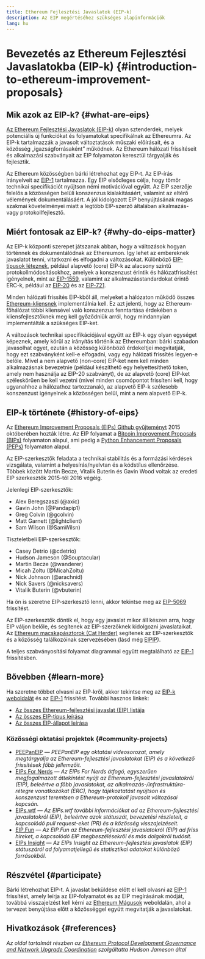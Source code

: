```yaml
---
title: Ethereum Fejlesztési Javaslatok (EIP-k)
description: Az EIP megértéséhez szükséges alapinformációk
lang: hu
---
```


# Bevezetés az Ethereum Fejlesztési Javaslatokba (EIP-k) {#introduction-to-ethereum-improvement-proposals}

## Mik azok az EIP-k? {#what-are-eips}

[Az Ethereum Fejlesztési Javaslatok (EIP-k)](https://eips.ethereum.org/) olyan sztenderdek, melyek potenciális új funkciókat és folyamatokat specifikálnak az Ethereumra. Az EIP-k tartalmazzák a javasolt változtatások műszaki előírásait, és a közösség „igazságforrásaként” működnek. Az Ethereum hálózati frissítéseit és alkalmazási szabványait az EIP folyamaton keresztül tárgyalják és fejlesztik.

Az Ethereum közösségben bárki létrehozhat egy EIP-t. Az EIP-írás irányelveit az [EIP-1](https://eips.ethereum.org/EIPS/eip-1) tartalmazza. Egy EIP elsődleges célja, hogy tömör technikai specifikációt nyújtson némi motivációval együtt. Az EIP szerzője felelős a közösségen belüli konszenzus kialakításáért, valamint az eltérő vélemények dokumentálásáért. A jól kidolgozott EIP benyújtásának magas szakmai követelményei miatt a legtöbb EIP-szerző általában alkalmazás- vagy protokollfejlesztő.

## Miért fontosak az EIP-k? {#why-do-eips-matter}

Az EIP-k központi szerepet játszanak abban, hogy a változások hogyan történnek és dokumentálódnak az Ethereumon. Így lehet az embereknek javaslatot tenni, vitatkozni és elfogadni a változásokat. Különböző [EIP-típusok léteznek](https://eips.ethereum.org/EIPS/eip-1#eip-types), például alapvető (core) EIP-k az alacsony szintű protokollmódosításokhoz, amelyek a konszenzust érintik és hálózatfrissítést igényelnek, mint az [EIP-1559](https://eips.ethereum.org/EIPS/eip-1559), valamint az alkalmazásstandardokat érintő ERC-k, például az [EIP-20](https://eips.ethereum.org/EIPS/eip-20) és az [EIP-721](https://eips.ethereum.org/EIPS/eip-721).

Minden hálózati frissítés EIP-kből áll, melyeket a hálózaton működő összes [Ethereum-kliensnek](/learn/#clients-and-nodes) implementálnia kell. Ez azt jelenti, hogy az Ethereum-főhálózat többi kliensével való konszenzus fenntartása érdekében a kliensfejlesztőknek meg kell győződniük arról, hogy mindannyian implementálták a szükséges EIP-ket.

A változások technikai specifikációjával együtt az EIP-k egy olyan egységet képeznek, amely körül az irányítás történik az Ethereumban: bárki szabadon javasolhat egyet, ezután a közösség különböző érdekeltjei megvitatják, hogy ezt szabványként kell-e elfogadni, vagy egy hálózati frissítés legyen-e belőle. Mivel a nem alapvető (non-core) EIP-ket nem kell minden alkalmazásnak bevezetnie (például készíthető egy helyettesíthető token, amely nem használja az EIP-20 szabványt), de az alapvető (core) EIP-ket széleskörűen be kell vezetni (mivel minden csomópontot frissíteni kell, hogy ugyanahhoz a hálózathoz tartozzanak), az alapvető EIP-k szélesebb konszenzust igényelnek a közösségen belül, mint a nem alapvető EIP-k.

## EIP-k története {#history-of-eips}

Az [Ethereum Improvement Proposals (EIPs) Github gyűjteményt](https://github.com/ethereum/EIPs) 2015 októberében hozták létre. Az EIP folyamat a [Bitcoin Improvement Proposals (BIPs)](https://github.com/bitcoin/bips) folyamaton alapul, ami pedig a [Python Enhancement Proposals (PEPs)](https://www.python.org/dev/peps/) folyamaton alapul.

Az EIP-szerkesztők feladata a technikai stabilitás és a formázási kérdések vizsgálata, valamint a helyesírás/nyelvtan és a kódstílus ellenőrzése. Többek között Martin Becze, Vitalik Buterin és Gavin Wood voltak az eredeti EIP szerkesztők 2015-től 2016 végéig.

Jelenlegi EIP-szerkesztők:

- Alex Beregszaszi (@axic)
- Gavin John (@Pandapip1)
- Greg Colvin (@gcolvin)
- Matt Garnett (@lightclient)
- Sam Wilson (@SamWilsn)

Tiszteletbeli EIP-szerkesztők:

- Casey Detrio (@cdetrio)
- Hudson Jameson (@Souptacular)
- Martin Becze (@wanderer)
- Micah Zoltu (@MicahZoltu)
- Nick Johnson (@arachnid)
- Nick Savers (@nicksavers)
- Vitalik Buterin (@vbuterin)

Ha ön is szeretne EIP-szerkesztő lenni, akkor tekintse meg az [EIP-5069](https://eips.ethereum.org/EIPS/eip-5069) frissítést.

Az EIP-szerkesztők döntik el, hogy egy javaslat mikor áll készen arra, hogy EIP váljon belőle, és segítenek az EIP-szerzőknek kidolgozni javaslataikat. Az [Ethereum macskapásztorok (Cat Herder)](https://www.ethereumcatherders.com/) segítenek az EIP-szerkesztők és a közösség találkozóinak szervezésében (lásd még [EIPIP](https://github.com/ethereum-cat-herders/EIPIP)).

A teljes szabványosítási folyamat diagrammal együtt megtalálható az [EIP-1](https://eips.ethereum.org/EIPS/eip-1) frissítésben.

## Bővebben {#learn-more}

Ha szeretne többet olvasni az EIP-kről, akkor tekintse meg az [EIP-k weboldalát](https://eips.ethereum.org/) és az [EIP-1](https://eips.ethereum.org/EIPS/eip-1) frissítést. További hasznos linkek:

- [Az összes Ethereum-fejlesztési javaslat (EIP) listája](https://eips.ethereum.org/all)
- [Az összes EIP-típus leírása](https://eips.ethereum.org/EIPS/eip-1#eip-types)
- [Az összes EIP-állapot leírása](https://eips.ethereum.org/EIPS/eip-1#eip-process)

### Közösségi oktatási projektek {#community-projects}

- [PEEPanEIP](https://www.youtube.com/playlist?list=PL4cwHXAawZxqu0PKKyMzG_3BJV_xZTi1F) — *PEEPanEIP egy oktatási videosorozat, amely megtárgyalja az Ethereum-fejlesztési javaslatokat (EIP) és a következő frissítések főbb jellemzőit.*
- [EIPs For Nerds](https://ethereum2077.substack.com/t/eip-research) — *Az EIPs For Nerds átfogó, egyszerűen megfogalmazott áttekintést nyújt az Ethereum-fejlesztési javaslatokról (EIP), beleértve a főbb javaslatokat, az alkalmazás-/infrastruktúra-rétegre vonatkozókat (ERC), hogy tájékoztatást nyújtson és konszenzust teremtsen a Ethereum-protokoll javasolt változásai kapcsán.*
- [EIPs.wtf](https://www.eips.wtf/) — *Az EIPs.wtf további információkat ad az Ethereum-fejlesztési javaslatokról (EIP), beleértve azok státuszát, bevezetési részleteit, a kapcsolódó pull request-eket (PR) és a közösség visszajelzéseit.*
- [EIP.Fun](https://eipfun.substack.com/) — *Az EIP.Fun az Ethereum-fejlesztési javaslatokról (EIP) ad friss híreket, a kapcsolódó EIP megbeszélésekről és más dolgokról tudósít.*
- [EIPs Insight](https://eipsinsight.com/) — *Az EIPs Insight az Ethereum-fejlesztési javaslatok (EIP) státuszáról ad folyamatjellegű és statisztikai adatokat különböző forrásokból.*

## Részvétel {#participate}

Bárki létrehozhat EIP-t. A javaslat beküldése előtt el kell olvasni az [EIP-1](https://eips.ethereum.org/EIPS/eip-1) frissítést, amely leírja az EIP-folyamatot és az EIP megírásának módját, továbbá visszajelzést kell kérni az [Ethereum Mágusok](https://ethereum-magicians.org/) weboldalán, ahol a tervezet benyújtása előtt a közösséggel együtt megvitatják a javaslatokat.

## Hivatkozások {#references}

<cite class="citation">

Az oldal tartalmát részben az [Ethereum Protocol Development Governance and Network Upgrade Coordination](https://hudsonjameson.com/2020-03-23-ethereum-protocol-development-governance-and-network-upgrade-coordination/) szolgáltatta Hudson Jameson által

</cite>
